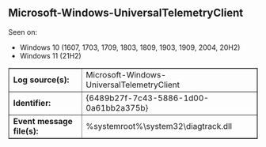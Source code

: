 ## Microsoft-Windows-UniversalTelemetryClient

Seen on:
* Windows 10 (1607, 1703, 1709, 1803, 1809, 1903, 1909, 2004, 20H2)
* Windows 11 (21H2)

<table border="1" class="docutils">
  <tbody>
    <tr>
      <td><b>Log source(s):</b></td>
      <td>Microsoft-Windows-UniversalTelemetryClient</td>
    </tr>
    <tr>
      <td><b>Identifier:</b></td>
      <td>{6489b27f-7c43-5886-1d00-0a61bb2a375b}</td>
    </tr>
    <tr>
      <td><b>Event message file(s):</b></td>
      <td>%systemroot%\system32\diagtrack.dll</td>
    </tr>
  </tbody>
</table>

&nbsp;


